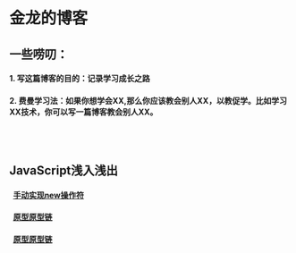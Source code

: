 # 金龙的博客
## 一些唠叨：
#### 1. 写这篇博客的目的：记录学习成长之路
#### 2. 费曼学习法：如果你想学会XX,那么你应该教会别人XX，以教促学。比如学习XX技术，你可以写一篇博客教会别人XX。
## <br/><br/>JavaScript浅入浅出
#### &nbsp;&nbsp;[手动实现new操作符](https://github.com/YangGoldDragon/Blog/issues/1)
#### &nbsp;&nbsp;[原型原型链](https://github.com/YangGoldDragon/Blog/issues/4)
#### &nbsp;&nbsp;[原型原型链](https://github.com/YangGoldDragon/Blog/issues/5)
